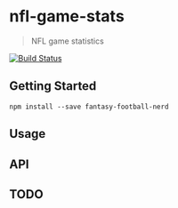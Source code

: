 # nfl-game-stats
> NFL game statistics

[![Build Status](https://travis-ci.org/adierkens/nfl-game-stats.svg?branch=master)](https://travis-ci.org/adierkens/nfl-game-stats)

## Getting Started

``` npm install --save fantasy-football-nerd ```

## Usage


## API


## TODO
